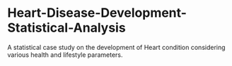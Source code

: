 # Heart-Disease-Development-Statistical-Analysis
A statistical case study on the development of Heart condition considering various health and lifestyle parameters.
